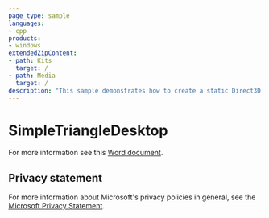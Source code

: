 ```yaml
---
page_type: sample
languages:
- cpp
products:
- windows
extendedZipContent:
- path: Kits
  target: /
- path: Media
  target: /
description: "This sample demonstrates how to create a static Direct3D 12 vertex buffer to render a triangle on screen."
---
```


# SimpleTriangleDesktop

For more information see this [Word document](https://github.com/microsoft/Xbox-GDK-Samples/blob/main/Samples/IntroGraphics/SimpleTriangleDesktop/Readme.docx).

## Privacy statement

For more information about Microsoft's privacy policies in general, see the [Microsoft Privacy Statement](https://privacy.microsoft.com/privacystatement/).
